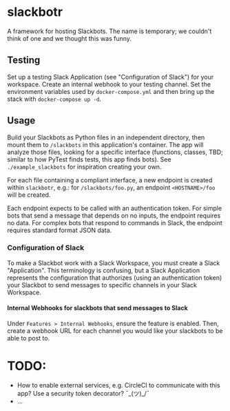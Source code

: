 # slackbotr

A framework for hosting Slackbots. The name is temporary; we couldn't think of one and
we thought this was funny.


## Testing

Set up a testing Slack Application (see "Configuration of Slack") for your workspace.
Create an internal webhook to your testing channel. Set the environment variables used
by `docker-compose.yml` and then bring up the stack with `docker-compose up -d`.


## Usage

Build your Slackbots as Python files in an independent directory, then mount them to
`/slackbots` in this application's container. The app will analyze those files, looking
for a specific interface (functions, classes, TBD; similar to how PyTest finds tests,
this app finds bots). See `./example_slackbots` for inspiration creating your own.

For each file containing a compliant interface, a new endpoint is created within
`slackbotr`, e.g.: for `/slackbots/foo.py`, an endpoint `<HOSTNAME>/foo` will be
created.

Each endpoint expects to be called with an authentication token. For simple bots that
send a message that depends on no inputs, the endpoint requires no data. For complex
bots that respond to commands in Slack, the endpoint requires standard format JSON data.


### Configuration of Slack

To make a Slackbot work with a Slack Workspace, you must create a Slack "Application".
This terminology is confusing, but a Slack Application represents the configuration that
authorizes (using an authentication token) your Slackbot to send messages to specific
channels in your Slack Workspace.


#### Internal Webhooks for slackbots that send messages to Slack

Under `Features > Internal Webhooks`, ensure the feature is enabled. Then, create a
webhook URL for each channel you would like your slackbots to be able to post to.


# TODO:

* How to enable external services, e.g. CircleCI to communicate with this app? Use a
  security token decorator? ¯\_(ツ)_/¯
* ...
